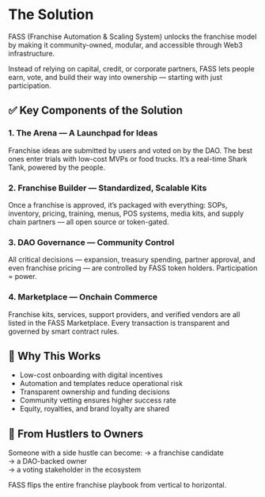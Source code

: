 # The Solution

FASS (Franchise Automation & Scaling System) unlocks the franchise model by making it community-owned, modular, and accessible through Web3 infrastructure.

Instead of relying on capital, credit, or corporate partners, FASS lets people earn, vote, and build their way into ownership — starting with just participation.

## ✅ Key Components of the Solution

### 1. The Arena — A Launchpad for Ideas
Franchise ideas are submitted by users and voted on by the DAO. The best ones enter trials with low-cost MVPs or food trucks. It’s a real-time Shark Tank, powered by the people.

### 2. Franchise Builder — Standardized, Scalable Kits
Once a franchise is approved, it’s packaged with everything: SOPs, inventory, pricing, training, menus, POS systems, media kits, and supply chain partners — all open source or token-gated.

### 3. DAO Governance — Community Control
All critical decisions — expansion, treasury spending, partner approval, and even franchise pricing — are controlled by FASS token holders. Participation = power.

### 4. Marketplace — Onchain Commerce
Franchise kits, services, support providers, and verified vendors are all listed in the FASS Marketplace. Every transaction is transparent and governed by smart contract rules.

## 🧠 Why This Works

- Low-cost onboarding with digital incentives
- Automation and templates reduce operational risk
- Transparent ownership and funding decisions
- Community vetting ensures higher success rate
- Equity, royalties, and brand loyalty are shared

## 🔄 From Hustlers to Owners

Someone with a side hustle can become:
→ a franchise candidate  
→ a DAO-backed owner  
→ a voting stakeholder in the ecosystem

FASS flips the entire franchise playbook from vertical to horizontal.
